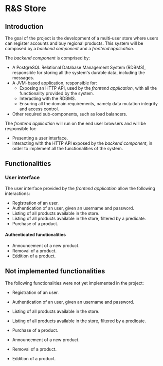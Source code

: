 # R&S Store

## Introduction

The goal of the project is the development of a multi-user store where users can register accounts and buy regional products.
This system will be composed by a _backend component_ and a _frontend application_.

The _backend component_ is comprised by:
- A PostgreSQL Relational Database Management System (RDBMS), responsible for storing all the system's durable data, including the messages.
- A JVM-based application, responsible for:
    - Exposing an HTTP API, used by the _frontend application_, with all the functionality provided by the system.
    - Interacting with the RDBMS.
    - Ensuring all the domain requirements, namely data mutation integrity and access control.
- Other required sub-components, such as load balancers.

The _frontend application_ will run on the end user browsers and will be responsible for:
- Presenting a user interface.
- Interacting with the HTTP API exposed by the _backend component_, in order to implement all the functionalities of the system.

## Functionalities

### User interface

The user interface provided by the _frontend application_ allow the following interactions:

* Registration of an user.
* Authentication of an user, given an username and password.
* Listing of all products available in the store.
* Listing of all products available in the store, filtered by a predicate.
* Purchase of a product.

#### Authenticated functionalities
* Announcement of a new product.
* Removal of a product.
* Eddition of a product.

## Not implemented functionalities

The following functionalities were not yet implemented in the project:

* Registration of an user.
* Authentication of an user, given an username and password.
* Listing of all products available in the store.
* Listing of all products available in the store, filtered by a predicate.
* Purchase of a product.

* Announcement of a new product.
* Removal of a product.
* Eddition of a product.
